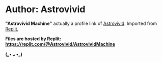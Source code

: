 <h1>Author: Astrovivid</h1>

<p><b>"Astrovivid Machine"</b> actually a profile link of <a href="https://github.com/Astrovivid">Astrovivid</a>. Imported from <a href="https://replit.com">Replit</a>,</p>

<p2><b>Files are hosted by Replit:<b> https://replit.com/@Astrovivid/AstrovividMachine </p2> 

(„• ᴗ •„)
